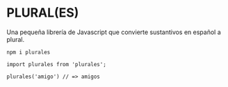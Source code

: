 # PLURAL(ES)

Una pequeña librería de Javascript que convierte sustantivos en español a plural.

`npm i plurales`

```
import plurales from 'plurales';

plurales('amigo') // => amigos
```
